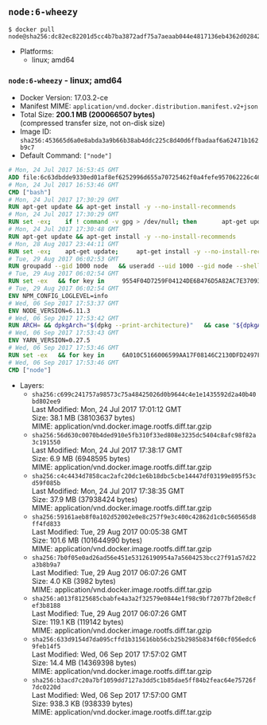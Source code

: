 ## `node:6-wheezy`

```console
$ docker pull node@sha256:dc82ec82201d5cc4b7ba3872adf75a7aeaab044e4817136eb4362d028426125b
```

-	Platforms:
	-	linux; amd64

### `node:6-wheezy` - linux; amd64

-	Docker Version: 17.03.2-ce
-	Manifest MIME: `application/vnd.docker.distribution.manifest.v2+json`
-	Total Size: **200.1 MB (200066507 bytes)**  
	(compressed transfer size, not on-disk size)
-	Image ID: `sha256:453665d6a0e8abda3a9b66b38ab4ddc225c8d40d6ffbadaaf6a62471b162b9c7`
-	Default Command: `["node"]`

```dockerfile
# Mon, 24 Jul 2017 16:53:45 GMT
ADD file:6c63dbdde9330ed01af8ef6252996d655a70725462f0a4fefe957062226c464e in / 
# Mon, 24 Jul 2017 16:53:46 GMT
CMD ["bash"]
# Mon, 24 Jul 2017 17:30:29 GMT
RUN apt-get update && apt-get install -y --no-install-recommends 		ca-certificates 		curl 		wget 	&& rm -rf /var/lib/apt/lists/*
# Mon, 24 Jul 2017 17:30:29 GMT
RUN set -ex; 	if ! command -v gpg > /dev/null; then 		apt-get update; 		apt-get install -y --no-install-recommends 			gnupg2 			dirmngr 		; 		rm -rf /var/lib/apt/lists/*; 	fi
# Mon, 24 Jul 2017 17:30:48 GMT
RUN apt-get update && apt-get install -y --no-install-recommends 		bzr 		git 		mercurial 		openssh-client 		subversion 				procps 	&& rm -rf /var/lib/apt/lists/*
# Mon, 28 Aug 2017 23:44:11 GMT
RUN set -ex; 	apt-get update; 	apt-get install -y --no-install-recommends 		autoconf 		automake 		bzip2 		dpkg-dev 		file 		g++ 		gcc 		imagemagick 		libbz2-dev 		libc6-dev 		libcurl4-openssl-dev 		libdb-dev 		libevent-dev 		libffi-dev 		libgdbm-dev 		libgeoip-dev 		libglib2.0-dev 		libjpeg-dev 		libkrb5-dev 		liblzma-dev 		libmagickcore-dev 		libmagickwand-dev 		libncurses-dev 		libpng-dev 		libpq-dev 		libreadline-dev 		libsqlite3-dev 		libssl-dev 		libtool 		libwebp-dev 		libxml2-dev 		libxslt-dev 		libyaml-dev 		make 		patch 		xz-utils 		zlib1g-dev 				$( 			if apt-cache show 'default-libmysqlclient-dev' 2>/dev/null | grep -q '^Version:'; then 				echo 'default-libmysqlclient-dev'; 			else 				echo 'libmysqlclient-dev'; 			fi 		) 	; 	rm -rf /var/lib/apt/lists/*
# Tue, 29 Aug 2017 06:02:53 GMT
RUN groupadd --gid 1000 node   && useradd --uid 1000 --gid node --shell /bin/bash --create-home node
# Tue, 29 Aug 2017 06:02:54 GMT
RUN set -ex   && for key in     9554F04D7259F04124DE6B476D5A82AC7E37093B     94AE36675C464D64BAFA68DD7434390BDBE9B9C5     FD3A5288F042B6850C66B31F09FE44734EB7990E     71DCFD284A79C3B38668286BC97EC7A07EDE3FC1     DD8F2338BAE7501E3DD5AC78C273792F7D83545D     B9AE9905FFD7803F25714661B63B535A4C206CA9     C4F0DFFF4E8C1A8236409D08E73BC641CC11F4C8     56730D5401028683275BD23C23EFEFE93C4CFFFE   ; do     gpg --keyserver pgp.mit.edu --recv-keys "$key" ||     gpg --keyserver keyserver.pgp.com --recv-keys "$key" ||     gpg --keyserver ha.pool.sks-keyservers.net --recv-keys "$key" ;   done
# Tue, 29 Aug 2017 06:02:54 GMT
ENV NPM_CONFIG_LOGLEVEL=info
# Wed, 06 Sep 2017 17:53:37 GMT
ENV NODE_VERSION=6.11.3
# Wed, 06 Sep 2017 17:53:42 GMT
RUN ARCH= && dpkgArch="$(dpkg --print-architecture)"   && case "${dpkgArch##*-}" in     amd64) ARCH='x64';;     ppc64el) ARCH='ppc64le';;     *) echo "unsupported architecture"; exit 1 ;;   esac   && curl -SLO "https://nodejs.org/dist/v$NODE_VERSION/node-v$NODE_VERSION-linux-$ARCH.tar.xz"   && curl -SLO --compressed "https://nodejs.org/dist/v$NODE_VERSION/SHASUMS256.txt.asc"   && gpg --batch --decrypt --output SHASUMS256.txt SHASUMS256.txt.asc   && grep " node-v$NODE_VERSION-linux-$ARCH.tar.xz\$" SHASUMS256.txt | sha256sum -c -   && tar -xJf "node-v$NODE_VERSION-linux-$ARCH.tar.xz" -C /usr/local --strip-components=1   && rm "node-v$NODE_VERSION-linux-$ARCH.tar.xz" SHASUMS256.txt.asc SHASUMS256.txt   && ln -s /usr/local/bin/node /usr/local/bin/nodejs
# Wed, 06 Sep 2017 17:53:43 GMT
ENV YARN_VERSION=0.27.5
# Wed, 06 Sep 2017 17:53:46 GMT
RUN set -ex   && for key in     6A010C5166006599AA17F08146C2130DFD2497F5   ; do     gpg --keyserver pgp.mit.edu --recv-keys "$key" ||     gpg --keyserver keyserver.pgp.com --recv-keys "$key" ||     gpg --keyserver ha.pool.sks-keyservers.net --recv-keys "$key" ;   done   && curl -fSLO --compressed "https://yarnpkg.com/downloads/$YARN_VERSION/yarn-v$YARN_VERSION.tar.gz"   && curl -fSLO --compressed "https://yarnpkg.com/downloads/$YARN_VERSION/yarn-v$YARN_VERSION.tar.gz.asc"   && gpg --batch --verify yarn-v$YARN_VERSION.tar.gz.asc yarn-v$YARN_VERSION.tar.gz   && mkdir -p /opt/yarn   && tar -xzf yarn-v$YARN_VERSION.tar.gz -C /opt/yarn --strip-components=1   && ln -s /opt/yarn/bin/yarn /usr/local/bin/yarn   && ln -s /opt/yarn/bin/yarn /usr/local/bin/yarnpkg   && rm yarn-v$YARN_VERSION.tar.gz.asc yarn-v$YARN_VERSION.tar.gz
# Wed, 06 Sep 2017 17:53:46 GMT
CMD ["node"]
```

-	Layers:
	-	`sha256:c699c241757a98573c75a48425026d0b9644c4e1e1435592d2a40b40bd802ee9`  
		Last Modified: Mon, 24 Jul 2017 17:01:12 GMT  
		Size: 38.1 MB (38103637 bytes)  
		MIME: application/vnd.docker.image.rootfs.diff.tar.gzip
	-	`sha256:56d630c0070b4ded910e5fb310f33ed808e3235dc5404c8afc98f82a3c191550`  
		Last Modified: Mon, 24 Jul 2017 17:38:17 GMT  
		Size: 6.9 MB (6948595 bytes)  
		MIME: application/vnd.docker.image.rootfs.diff.tar.gzip
	-	`sha256:c4c4434d7858cac2afc20dc1e6b18dbc5cbe14447df03199e895f53cd59f085b`  
		Last Modified: Mon, 24 Jul 2017 17:38:35 GMT  
		Size: 37.9 MB (37938424 bytes)  
		MIME: application/vnd.docker.image.rootfs.diff.tar.gzip
	-	`sha256:59161aeb8f0a102d52002e0e8c257f9e3c400c42862d1c0c560565d8ff4fd833`  
		Last Modified: Tue, 29 Aug 2017 00:05:38 GMT  
		Size: 101.6 MB (101644990 bytes)  
		MIME: application/vnd.docker.image.rootfs.diff.tar.gzip
	-	`sha256:7b0f05e0ad26ad56e451e53126190954a7a5604253bcc27f91a57d22a3b8b9a7`  
		Last Modified: Tue, 29 Aug 2017 06:07:26 GMT  
		Size: 4.0 KB (3982 bytes)  
		MIME: application/vnd.docker.image.rootfs.diff.tar.gzip
	-	`sha256:a013f8125685cbabfe4a3a2f32579e0844e1f98c9bf72077bf20e8cfef3b8188`  
		Last Modified: Tue, 29 Aug 2017 06:07:26 GMT  
		Size: 119.1 KB (119142 bytes)  
		MIME: application/vnd.docker.image.rootfs.diff.tar.gzip
	-	`sha256:633d9154d7da095cffd1b315616bb56cb25b2985b834f60cf056edc69feb14f5`  
		Last Modified: Wed, 06 Sep 2017 17:57:02 GMT  
		Size: 14.4 MB (14369398 bytes)  
		MIME: application/vnd.docker.image.rootfs.diff.tar.gzip
	-	`sha256:b3acd7c20a7bf1059dd7127a3dd5c1b85dae5ff84b2feac64e75726f7dc0220d`  
		Last Modified: Wed, 06 Sep 2017 17:57:00 GMT  
		Size: 938.3 KB (938339 bytes)  
		MIME: application/vnd.docker.image.rootfs.diff.tar.gzip
